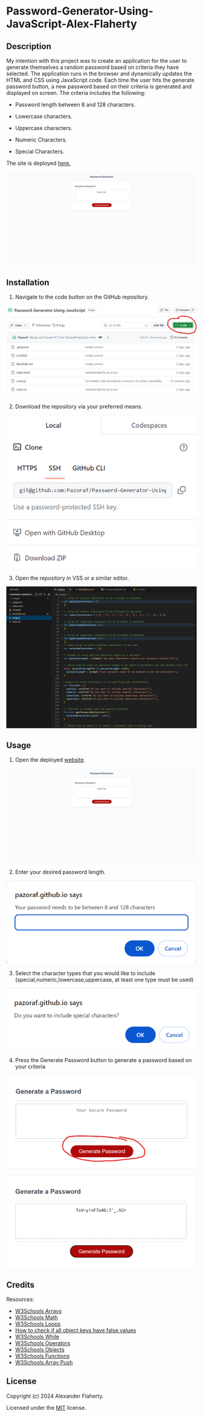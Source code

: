 # Password-Generator-Using-JavaScript-Alex-Flaherty


## Description
My intention with this project was to create an application for the user to generate themselves a random password based on criteria they have selected. The application runs in the browser and dynamically updates the HTML and CSS using JavaScript code. Each time the user hits the generate password button, a new password based on their criteria is generated and displayed on screen.
The criteria includes the following:

* Password length between 8 and 128 characters.

* Lowercase characters.

* Uppercase characters.

* Numeric Characters.

* Special Characters.

The site is deployed [here.](https://pazoraf.github.io/Password-Generator-Using-JavaScript/)



![Deployed Password Generator](/images/deployment.png)


## Installation


1. Navigate to the code button on the GitHub repository.


![Installation Step 1](/images/installation-step1.png)


2. Download the repository via your preferred means.


![Installation Step 2](/images/installation-step2.png)


3. Open the repository in VSS or a similar editor.


![Installation Step 3](/images/installation-step3.png)



## Usage


1. Open the deployed [website](https://pazoraf.github.io/Password-Generator-Using-JavaScript/).


![Usage deployment](/images/deployment.png)

2. Enter your desired password length.


![Usage Password length](/images/usage1.png)


3. Select the character types that you would like to include (special,numeric,lowercase,uppercase, at least one type must be used)


![Usage Character Type](/images/usage2.png)

4. Press the Generate Password button to generate a password based on your criteria

![Usage Generate Password](/images/usage3.png)


![Usage Generated Password](/images/usage4.png)



## Credits


Resources:
- [W3Schools Arrays](https://www.w3schools.com/js/js_arrays.asp)
- [W3Schools Math](https://www.w3schools.com/js/js_math.asp)
- [W3Schools Loops](https://www.w3schools.com/js/js_loop_for.asp)
- [How to check if all object keys have false values](https://stackoverflow.com/questions/23604734/how-to-check-if-all-object-keys-has-false-values)
- [W3Schools While](https://www.w3schools.com/js/js_loop_while.asp)
- [W3Schools Operators](https://www.w3schools.com/js/js_operators.asp)
- [W3Schools Objects](https://www.w3schools.com/js/js_objects.asp)
- [W3Schools Functions](https://www.w3schools.com/js/js_functions.asp)
- [W3Schools Array Push](https://www.w3schools.com/js/js_array_methods.asp#mark_push)




## License
Copyright (c) 2024 Alexander Flaherty.

Licensed under the [MIT](LICENSE) license.